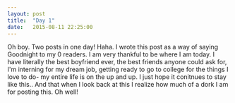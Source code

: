 ```yaml
---
layout: post
title:  "Day 1"
date:   2015-08-11 22:25:00
---
```

Oh boy. Two posts in one day! Haha. I wrote this post as a way of saying Goodnight to my 0 readers. I am very thankful to be where I am today. I have literally the best boyfriend ever, the best friends anyone could ask for, I'm interning for my dream job, getting ready to go to college for the things I love to do- my entire life is on the up and up. I just hope it conitnues to stay like this.. And that when I look back at this I realize how much of a dork I am for posting this. Oh well!

